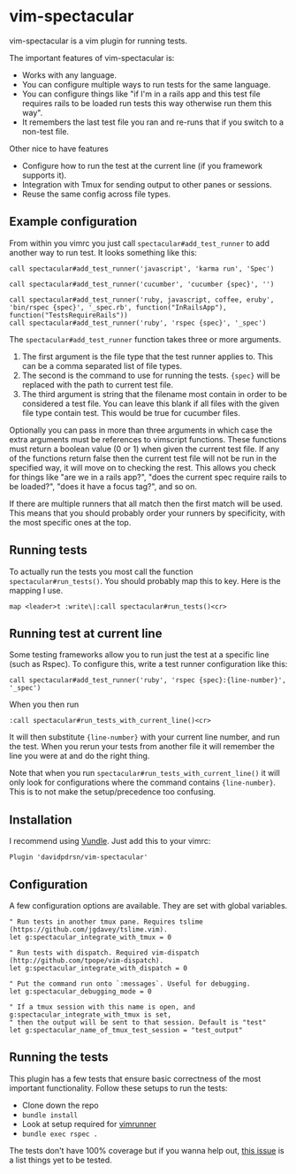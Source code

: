 # vim-spectacular

vim-spectacular is a vim plugin for running tests.

The important features of vim-spectacular is:

- Works with any language.
- You can configure multiple ways to run tests for the same language.
- You can configure things like "if I'm in a rails app and this test file requires rails to be loaded run tests this way otherwise run them this way".
- It remembers the last test file you ran and re-runs that if you switch to a non-test file.

Other nice to have features

- Configure how to run the test at the current line (if you framework supports it).
- Integration with Tmux for sending output to other panes or sessions.
- Reuse the same config across file types.

## Example configuration

From within you vimrc you just call `spectacular#add_test_runner` to add another way to run test. It looks something like this:

```vim
call spectacular#add_test_runner('javascript', 'karma run', 'Spec')

call spectacular#add_test_runner('cucumber', 'cucumber {spec}', '')

call spectacular#add_test_runner('ruby, javascript, coffee, eruby', 'bin/rspec {spec}', '_spec.rb', function("InRailsApp"), function("TestsRequireRails"))
call spectacular#add_test_runner('ruby', 'rspec {spec}', '_spec')
```

The `spectacular#add_test_runner` function takes three or more arguments.

1. The first argument is the file type that the test runner applies to. This can be a comma separated list of file types.
2. The second is the command to use for running the tests. `{spec}` will be replaced with the path to current test file.
3. The third argument is string that the filename most contain in order to be considered a test file. You can leave this blank if all files with the given file type contain test. This would be true for cucumber files.

Optionally you can pass in more than three arguments in which case the extra arguments must be references to vimscript functions. These functions must return a boolean value (0 or 1) when given the current test file. If any of the functions return false then the current test file will not be run in the specified way, it will move on to checking the rest. This allows you check for things like "are we in a rails app?", "does the current spec require rails to be loaded?", "does it have a focus tag?", and so on.

If there are multiple runners that all match then the first match will be used. This means that you should probably order your runners by specificity, with the most specific ones at the top.

## Running tests
To actually run the tests you most call the function `spectacular#run_tests()`. You should probably map this to key. Here is the mapping I use.

```vim
map <leader>t :write\|:call spectacular#run_tests()<cr>
```

## Running test at current line

Some testing frameworks allow you to run just the test at a specific line (such as Rspec). To configure this, write a test runner configuration like this:

```vim
call spectacular#add_test_runner('ruby', 'rspec {spec}:{line-number}', '_spec')
```

When you then run

```vim
:call spectacular#run_tests_with_current_line()<cr>
```

It will then substitute `{line-number}` with your current line number, and run the test. When you rerun your tests from another file it will remember the line you were at and do the right thing.

Note that when you run `spectacular#run_tests_with_current_line()` it will only look for configurations where the command contains `{line-number}`. This is to not make the setup/precedence too confusing.

## Installation

I recommend using [Vundle](https://github.com/gmarik/Vundle.vim). Just add this to your vimrc:

```vim
Plugin 'davidpdrsn/vim-spectacular'
```

## Configuration

A few configuration options are available. They are set with global variables.

```vim
" Run tests in another tmux pane. Requires tslime (https://github.com/jgdavey/tslime.vim).
let g:spectacular_integrate_with_tmux = 0

" Run tests with dispatch. Required vim-dispatch (http://github.com/tpope/vim-dispatch).
let g:spectacular_integrate_with_dispatch = 0

" Put the command run onto `:messages`. Useful for debugging.
let g:spectacular_debugging_mode = 0

" If a tmux session with this name is open, and g:spectacular_integrate_with_tmux is set,
" then the output will be sent to that session. Default is "test"
let g:spectacular_name_of_tmux_test_session = "test_output"
```

## Running the tests

This plugin has a few tests that ensure basic correctness of the most important functionality. Follow these setups to run the tests:

- Clone down the repo
- `bundle install`
- Look at setup required for [vimrunner](https://github.com/AndrewRadev/vimrunner)
- `bundle exec rspec .`

The tests don't have 100% coverage but if you wanna help out, [this issue](https://github.com/davidpdrsn/vim-spectacular/issues/10) is a list things yet to be tested.
